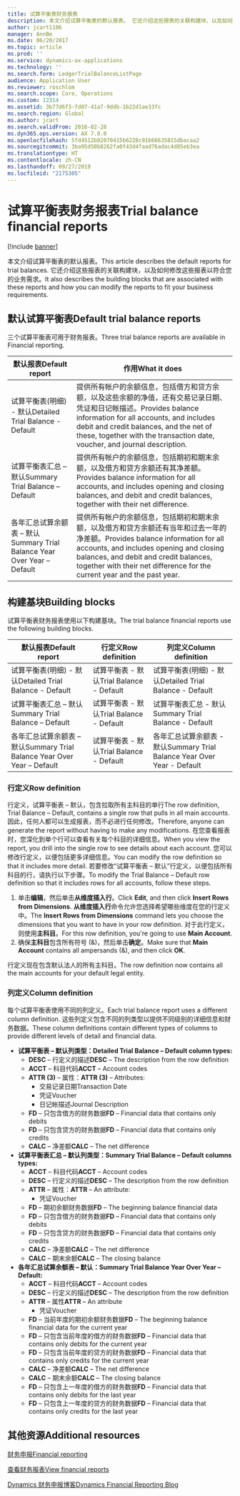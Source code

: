```yaml
---
title: 试算平衡表财务报表
description: 本文介绍试算平衡表的默认报表。 它还介绍这些报表的关联构建块，以及如何修改这些报表以符合您的业务需求。
author: jcart1106
manager: AnnBe
ms.date: 06/20/2017
ms.topic: article
ms.prod: ''
ms.service: dynamics-ax-applications
ms.technology: ''
ms.search.form: LedgerTrialBalanceListPage
audience: Application User
ms.reviewer: roschlom
ms.search.scope: Core, Operations
ms.custom: 12314
ms.assetid: 3b77d6f3-fd07-41a7-9ddb-1b22d1ae33fc
ms.search.region: Global
ms.author: jcart
ms.search.validFrom: 2016-02-28
ms.dyn365.ops.version: AX 7.0.0
ms.openlocfilehash: 5fd4512b02070415b6228c91b66635815dbacaa2
ms.sourcegitcommit: 3ba95d50b8262fa0f43d4faad76adac4d05eb3ea
ms.translationtype: HT
ms.contentlocale: zh-CN
ms.lasthandoff: 09/27/2019
ms.locfileid: "2175305"
---
```

# <a name="trial-balance-financial-reports"></a><span data-ttu-id="39e14-104">试算平衡表财务报表</span><span class="sxs-lookup"><span data-stu-id="39e14-104">Trial balance financial reports</span></span>

[!include [banner](../includes/banner.md)]

<span data-ttu-id="39e14-105">本文介绍试算平衡表的默认报表。</span><span class="sxs-lookup"><span data-stu-id="39e14-105">This article describes the default reports for trial balances.</span></span> <span data-ttu-id="39e14-106">它还介绍这些报表的关联构建块，以及如何修改这些报表以符合您的业务需求。</span><span class="sxs-lookup"><span data-stu-id="39e14-106">It also describes the building blocks that are associated with these reports and how you can modify the reports to fit your business requirements.</span></span> 

<a name="default-trial-balance-reports"></a><span data-ttu-id="39e14-107">默认试算平衡表</span><span class="sxs-lookup"><span data-stu-id="39e14-107">Default trial balance reports</span></span>
-----------------------------

<span data-ttu-id="39e14-108">三个试算平衡表可用于财务报表。</span><span class="sxs-lookup"><span data-stu-id="39e14-108">Three trial balance reports are available in Financial reporting.</span></span>

| <span data-ttu-id="39e14-109">默认报表</span><span class="sxs-lookup"><span data-stu-id="39e14-109">Default report</span></span>                                 | <span data-ttu-id="39e14-110">作用</span><span class="sxs-lookup"><span data-stu-id="39e14-110">What it does</span></span>                                                                                                                                                                                        |
|------------------------------------------------|-----------------------------------------------------------------------------------------------------------------------------------------------------------------------------------------------------|
| <span data-ttu-id="39e14-111">试算平衡表(明细) - 默认</span><span class="sxs-lookup"><span data-stu-id="39e14-111">Detailed Trial Balance - Default</span></span>               | <span data-ttu-id="39e14-112">提供所有帐户的余额信息，包括借方和贷方余额，以及这些余额的净值，还有交易记录日期、凭证和日记帐描述。</span><span class="sxs-lookup"><span data-stu-id="39e14-112">Provides balance information for all accounts, and includes debit and credit balances, and the net of these, together with the transaction date, voucher, and journal description.</span></span>                  |
| <span data-ttu-id="39e14-113">试算平衡表汇总 – 默认</span><span class="sxs-lookup"><span data-stu-id="39e14-113">Summary Trial Balance – Default</span></span>                | <span data-ttu-id="39e14-114">提供所有帐户的余额信息，包括期初和期末余额，以及借方和贷方余额还有其净差额。</span><span class="sxs-lookup"><span data-stu-id="39e14-114">Provides balance information for all accounts, and includes opening and closing balances, and debit and credit balances, together with their net difference.</span></span>                                        |
| <span data-ttu-id="39e14-115">各年汇总试算余额表 – 默认</span><span class="sxs-lookup"><span data-stu-id="39e14-115">Summary Trial Balance Year Over Year – Default</span></span> | <span data-ttu-id="39e14-116">提供所有帐户的余额信息，包括期初和期末余额，以及借方和贷方余额还有当年和过去一年的净差额。</span><span class="sxs-lookup"><span data-stu-id="39e14-116">Provides balance information for all accounts, and includes opening and closing balances, and debit and credit balances, together with their net difference for the current year and the past year.</span></span> |

## <a name="building-blocks"></a><span data-ttu-id="39e14-117">构建基块</span><span class="sxs-lookup"><span data-stu-id="39e14-117">Building blocks</span></span>
<span data-ttu-id="39e14-118">试算平衡表财务报表使用以下构建基块。</span><span class="sxs-lookup"><span data-stu-id="39e14-118">The trial balance financial reports use the following building blocks.</span></span>

| <span data-ttu-id="39e14-119">默认报表</span><span class="sxs-lookup"><span data-stu-id="39e14-119">Default report</span></span>                                 | <span data-ttu-id="39e14-120">行定义</span><span class="sxs-lookup"><span data-stu-id="39e14-120">Row definition</span></span>          | <span data-ttu-id="39e14-121">列定义</span><span class="sxs-lookup"><span data-stu-id="39e14-121">Column definition</span></span>                              |
|------------------------------------------------|-------------------------|------------------------------------------------|
| <span data-ttu-id="39e14-122">试算平衡表(明细) - 默认</span><span class="sxs-lookup"><span data-stu-id="39e14-122">Detailed Trial Balance - Default</span></span>               | <span data-ttu-id="39e14-123">试算平衡表 - 默认</span><span class="sxs-lookup"><span data-stu-id="39e14-123">Trial Balance - Default</span></span> | <span data-ttu-id="39e14-124">试算平衡表(明细) - 默认</span><span class="sxs-lookup"><span data-stu-id="39e14-124">Detailed Trial Balance - Default</span></span>               |
| <span data-ttu-id="39e14-125">试算平衡表汇总 – 默认</span><span class="sxs-lookup"><span data-stu-id="39e14-125">Summary Trial Balance – Default</span></span>                | <span data-ttu-id="39e14-126">试算平衡表 - 默认</span><span class="sxs-lookup"><span data-stu-id="39e14-126">Trial Balance - Default</span></span> | <span data-ttu-id="39e14-127">试算平衡表汇总 - 默认</span><span class="sxs-lookup"><span data-stu-id="39e14-127">Summary Trial Balance - Default</span></span>                |
| <span data-ttu-id="39e14-128">各年汇总试算余额表 – 默认</span><span class="sxs-lookup"><span data-stu-id="39e14-128">Summary Trial Balance Year Over Year – Default</span></span> | <span data-ttu-id="39e14-129">试算平衡表 - 默认</span><span class="sxs-lookup"><span data-stu-id="39e14-129">Trial Balance - Default</span></span> | <span data-ttu-id="39e14-130">各年汇总试算余额表 - 默认</span><span class="sxs-lookup"><span data-stu-id="39e14-130">Summary Trial Balance Year Over Year - Default</span></span> |

### <a name="row-definition"></a><span data-ttu-id="39e14-131">行定义</span><span class="sxs-lookup"><span data-stu-id="39e14-131">Row definition</span></span>

<span data-ttu-id="39e14-132">行定义，试算平衡表 – 默认，包含拉取所有主科目的单行</span><span class="sxs-lookup"><span data-stu-id="39e14-132">The row definition, Trial Balance – Default, contains a single row that pulls in all main accounts.</span></span> <span data-ttu-id="39e14-133">因此，任何人都可以生成报表，而不必进行任何修改。</span><span class="sxs-lookup"><span data-stu-id="39e14-133">Therefore, anyone can generate the report without having to make any modifications.</span></span> <span data-ttu-id="39e14-134">在您查看报表时，您深化到单个行可以查看有关每个科目的详细信息。</span><span class="sxs-lookup"><span data-stu-id="39e14-134">When you view the report, you drill into the single row to see details about each account.</span></span> <span data-ttu-id="39e14-135">您可以修改行定义，以便包括更多详细信息。</span><span class="sxs-lookup"><span data-stu-id="39e14-135">You can modify the row definition so that it includes more detail.</span></span> <span data-ttu-id="39e14-136">若要修改“试算平衡表 – 默认”行定义，以便包括所有科目的行，请执行以下步骤。</span><span class="sxs-lookup"><span data-stu-id="39e14-136">To modify the Trial Balance – Default row definition so that it includes rows for all accounts, follow these steps.</span></span>

1.  <span data-ttu-id="39e14-137">单击**编辑**，然后单击**从维度插入行**。</span><span class="sxs-lookup"><span data-stu-id="39e14-137">Click **Edit**, and then click **Insert Rows from Dimensions**.</span></span> <span data-ttu-id="39e14-138">**从维度插入行**命令允许您选择希望哪些维度在您的行定义中。</span><span class="sxs-lookup"><span data-stu-id="39e14-138">The **Insert Rows from Dimensions** command lets you choose the dimensions that you want to have in your row definition.</span></span> <span data-ttu-id="39e14-139">对于此行定义，则使用**主科目**。</span><span class="sxs-lookup"><span data-stu-id="39e14-139">For this row definition, you're going to use **Main Account**.</span></span>
2.  <span data-ttu-id="39e14-140">确保**主科目**包含所有符号 (&)，然后单击**确定**。</span><span class="sxs-lookup"><span data-stu-id="39e14-140">Make sure that **Main Account** contains all ampersands (&), and then click **OK**.</span></span>

<span data-ttu-id="39e14-141">行定义现在包含默认法人的所有主科目。</span><span class="sxs-lookup"><span data-stu-id="39e14-141">The row definition now contains all the main accounts for your default legal entity.</span></span>

### <a name="column-definition"></a><span data-ttu-id="39e14-142">列定义</span><span class="sxs-lookup"><span data-stu-id="39e14-142">Column definition</span></span>

<span data-ttu-id="39e14-143">每个试算平衡表使用不同的列定义。</span><span class="sxs-lookup"><span data-stu-id="39e14-143">Each trial balance report uses a different column definition.</span></span> <span data-ttu-id="39e14-144">这些列定义包含不同的列类型以提供不同级别的详细信息和财务数据。</span><span class="sxs-lookup"><span data-stu-id="39e14-144">These column definitions contain different types of columns to provide different levels of detail and financial data.</span></span>

-   <span data-ttu-id="39e14-145">**试算平衡表 – 默认列类型：**</span><span class="sxs-lookup"><span data-stu-id="39e14-145">**Detailed Trial Balance – Default column types:**</span></span>
    -   <span data-ttu-id="39e14-146">**DESC** – 行定义的描述</span><span class="sxs-lookup"><span data-stu-id="39e14-146">**DESC** – The description from the row definition</span></span>
    -   <span data-ttu-id="39e14-147">**ACCT** – 科目代码</span><span class="sxs-lookup"><span data-stu-id="39e14-147">**ACCT** – Account codes</span></span>
    -   <span data-ttu-id="39e14-148">**ATTR (3)** – 属性：</span><span class="sxs-lookup"><span data-stu-id="39e14-148">**ATTR (3)** – Attributes:</span></span>
        -   <span data-ttu-id="39e14-149">交易记录日期</span><span class="sxs-lookup"><span data-stu-id="39e14-149">Transaction Date</span></span>
        -   <span data-ttu-id="39e14-150">凭证</span><span class="sxs-lookup"><span data-stu-id="39e14-150">Voucher</span></span>
        -   <span data-ttu-id="39e14-151">日记帐描述</span><span class="sxs-lookup"><span data-stu-id="39e14-151">Journal Description</span></span>
    -   <span data-ttu-id="39e14-152">**FD** – 只包含借方的财务数据</span><span class="sxs-lookup"><span data-stu-id="39e14-152">**FD** – Financial data that contains only debits</span></span>
    -   <span data-ttu-id="39e14-153">**FD** – 只包含贷方的财务数据</span><span class="sxs-lookup"><span data-stu-id="39e14-153">**FD** – Financial data that contains only credits</span></span>
    -   <span data-ttu-id="39e14-154">**CALC** – 净差额</span><span class="sxs-lookup"><span data-stu-id="39e14-154">**CALC** – The net difference</span></span>
-   <span data-ttu-id="39e14-155">**试算平衡表汇总 – 默认列类型：**</span><span class="sxs-lookup"><span data-stu-id="39e14-155">**Summary Trial Balance – Default columns types:**</span></span>
    -   <span data-ttu-id="39e14-156">**ACCT** – 科目代码</span><span class="sxs-lookup"><span data-stu-id="39e14-156">**ACCT** – Account codes</span></span>
    -   <span data-ttu-id="39e14-157">**DESC** – 行定义的描述</span><span class="sxs-lookup"><span data-stu-id="39e14-157">**DESC** – The description from the row definition</span></span>
    -   <span data-ttu-id="39e14-158">**ATTR** – 属性：</span><span class="sxs-lookup"><span data-stu-id="39e14-158">**ATTR** – An attribute:</span></span>
        -   <span data-ttu-id="39e14-159">凭证</span><span class="sxs-lookup"><span data-stu-id="39e14-159">Voucher</span></span>
    -   <span data-ttu-id="39e14-160">**FD** – 期初余额财务数据</span><span class="sxs-lookup"><span data-stu-id="39e14-160">**FD** – The beginning balance financial data</span></span>
    -   <span data-ttu-id="39e14-161">**FD** – 只包含借方的财务数据</span><span class="sxs-lookup"><span data-stu-id="39e14-161">**FD** – Financial data that contains only debits</span></span>
    -   <span data-ttu-id="39e14-162">**FD** – 只包含贷方的财务数据</span><span class="sxs-lookup"><span data-stu-id="39e14-162">**FD** – Financial data that contains only credits</span></span>
    -   <span data-ttu-id="39e14-163">**CALC** – 净差额</span><span class="sxs-lookup"><span data-stu-id="39e14-163">**CALC** – The net difference</span></span>
    -   <span data-ttu-id="39e14-164">**CALC** – 期末余额</span><span class="sxs-lookup"><span data-stu-id="39e14-164">**CALC** – The closing balance</span></span>
-   <span data-ttu-id="39e14-165">**各年汇总试算余额表 – 默认：**</span><span class="sxs-lookup"><span data-stu-id="39e14-165">**Summary Trial Balance Year Over Year – Default:**</span></span>
    -   <span data-ttu-id="39e14-166">**ACCT** – 科目代码</span><span class="sxs-lookup"><span data-stu-id="39e14-166">**ACCT** – Account codes</span></span>
    -   <span data-ttu-id="39e14-167">**DESC** – 行定义的描述</span><span class="sxs-lookup"><span data-stu-id="39e14-167">**DESC** – The description from the row definition</span></span>
    -   <span data-ttu-id="39e14-168">**ATTR** – 属性</span><span class="sxs-lookup"><span data-stu-id="39e14-168">**ATTR** – An attribute</span></span>
        -   <span data-ttu-id="39e14-169">凭证</span><span class="sxs-lookup"><span data-stu-id="39e14-169">Voucher</span></span>
    -   <span data-ttu-id="39e14-170">**FD** – 当前年度的期初余额财务数据</span><span class="sxs-lookup"><span data-stu-id="39e14-170">**FD** – The beginning balance financial data for the current year</span></span>
    -   <span data-ttu-id="39e14-171">**FD** – 只包含当前年度的借方的财务数据</span><span class="sxs-lookup"><span data-stu-id="39e14-171">**FD** – Financial data that contains only debits for the current year</span></span>
    -   <span data-ttu-id="39e14-172">**FD** – 只包含当前年度的贷方的财务数据</span><span class="sxs-lookup"><span data-stu-id="39e14-172">**FD** – Financial data that contains only credits for the current year</span></span>
    -   <span data-ttu-id="39e14-173">**CALC** – 净差额</span><span class="sxs-lookup"><span data-stu-id="39e14-173">**CALC** – The net difference</span></span>
    -   <span data-ttu-id="39e14-174">**CALC** – 期末余额</span><span class="sxs-lookup"><span data-stu-id="39e14-174">**CALC** – The closing balance</span></span>
    -   <span data-ttu-id="39e14-175">**FD** – 只包含上一年度的借方的财务数据</span><span class="sxs-lookup"><span data-stu-id="39e14-175">**FD** – Financial data that contains only debits for the last year</span></span>
    -   <span data-ttu-id="39e14-176">**FD** – 只包含上一年度的贷方的财务数据</span><span class="sxs-lookup"><span data-stu-id="39e14-176">**FD** – Financial data that contains only credits for the last year</span></span>



<a name="additional-resources"></a><span data-ttu-id="39e14-177">其他资源</span><span class="sxs-lookup"><span data-stu-id="39e14-177">Additional resources</span></span>
--------

[<span data-ttu-id="39e14-178">财务申报</span><span class="sxs-lookup"><span data-stu-id="39e14-178">Financial reporting</span></span>](financial-reporting-getting-started.md)

[<span data-ttu-id="39e14-179">查看财务报表</span><span class="sxs-lookup"><span data-stu-id="39e14-179">View financial reports</span></span>](view-financial-reports.md)

[<span data-ttu-id="39e14-180">Dynamics 财务申报博客</span><span class="sxs-lookup"><span data-stu-id="39e14-180">Dynamics Financial Reporting Blog</span></span>](https://blogs.msdn.com/b/dynamics_financial_reporting/)




